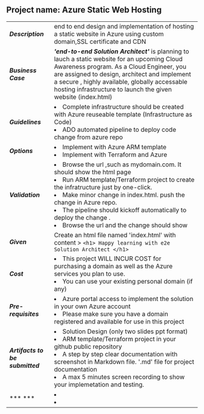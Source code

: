 ## Project name: Azure Static Web Hosting

|   |   |
|---|---|
|  ***Description*** |  end to end design and implementation of hosting a static website in Azure using custom domain,SSL certificate and CDN | 
| ***Business Case***  |  ***'end-to-end Solution Architect'*** is planning to lauch a static website for an upcoming Cloud Awareness program. As a Cloud Engineer, you are assigned to design, architect and implement a secure , highly available, globally accessable hosting infrastructure to launch the given website (index.html) |
|  ***Guidelines*** | <li> Complete infrastructure should be created with Azure reuseable template (Infrastructure as Code) <li> ADO automated pipeline to deploy code change from azure repo  |
|  ***Options*** | <li> Implement with Azure ARM template <li> Implement with Terraform and Azure  |
| ***Validation***  |  <li> Browse the url ,such as mydomain.com. It should show the html page <li> Run ARM template/Terraform project to create the infratructure just by one-click. <li> Make minor change in index.html. push the change in Azure repo. <li> The pipeline should kickoff automatically to deploy the change .<li> Browse the url and the change should show |
| ***Given***  |  Create an html file named 'index.html' with content > ``` <h1> Happy learning with e2e Solution Architect </h1>  ```  |
| ***Cost***  |  <li> This project WILL INCUR COST for purchasing a domain as well as the Azure services you plan to use. <li> You can use your existing personal domain (if any)|
| ***Pre-requisites***  |  <li> Azure portal access to implement the solution in your own Azure account <li> Please make sure you have a domain registered and available for use in this project  |
| ***Artifacts to be submitted***  |  <li> Solution Design (only two slides ppt format)  <li> ARM template/Terraform project in your github public repository <li> A step by step clear documentation with screenshot in Markdown file. '.md' file for project documentation  <li> A max 5 minutes screen recording to show your implemetation and testing. |
| *** ***  |  <li>  <li>  |
